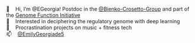 👋 &nbsp;&nbsp; Hi, I’m @EGeorgia! Postdoc in the [@Bienko-Crosetto-Group](https://github.com/BiCro-HT) and part of the [Genome Function Initiative](https://github.com/Genome-Function-Initiative-Oxford)    
👀 &nbsp;&nbsp; Interested in deciphering the regulatory genome with deep learning  
🌱 &nbsp;&nbsp; Procrastination projects on music + fitness tech  
📫 &nbsp;&nbsp; [@EmilyGeorgiade5](https://twitter.com/EmilyGeorgiade5)    

<!---
EGeorgia/EGeorgia is a ✨ special ✨ repository because its `README.md` (this file) appears on your GitHub profile.
You can click the Preview link to take a look at your changes.
--->
